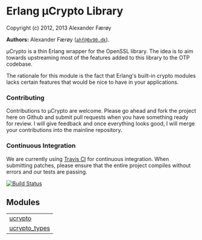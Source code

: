 

# Erlang µCrypto Library #

Copyright (c) 2012, 2013 Alexander Færøy


__Authors:__ Alexander Færøy ([`ahf@0x90.dk`](mailto:ahf@0x90.dk)).

µCrypto is a thin Erlang wrapper for the OpenSSL library. The idea is to aim
towards upstreaming most of the features added to this library to the OTP
codebase.

The rationale for this module is the fact that Erlang's built-in crypto modules
lacks certain features that would be nice to have in your applications.


### <a name="Contributing">Contributing</a> ###

Contributions to µCrypto are welcome. Please go ahead and fork the project here
on Github and submit pull requests when you have something ready for review. I
will give feedback and once everything looks good, I will merge your
contributions into the mainline repository.


### <a name="Continuous_Integration">Continuous Integration</a> ###

We are currently using [Travis CI](http://www.travis-ci.org/) for continuous
integration. When submitting patches, please ensure that the entire project
compiles without errors and our tests are passing.

[![Build Status](https://secure.travis-ci.org/ahf/erlang-ucrypto.png)](http://travis-ci.org/ahf/erlang-ucrypto)


## Modules ##


<table width="100%" border="0" summary="list of modules">
<tr><td><a href="https://github.com/ahf/erlang-ucrypto/blob/master/doc/ucrypto.md" class="module">ucrypto</a></td></tr>
<tr><td><a href="https://github.com/ahf/erlang-ucrypto/blob/master/doc/ucrypto_types.md" class="module">ucrypto_types</a></td></tr></table>

